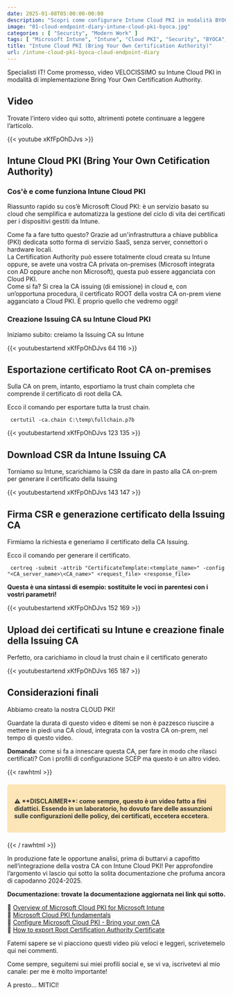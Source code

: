 ```yaml
---
date: 2025-01-08T05:00:00-00:00
description: "Scopri come configurare Intune Cloud PKI in modalità BYOCA. Guida passo-passo per semplificare la gestione dei certificati per dispositivi Intune, senza server locali. Video didattico con documentazione aggiornata."
image: "01-cloud-endpoint-diary-intune-cloud-pki-byoca.jpg"
categories : [ "Security", "Modern Work" ]
tags: [ "Microsoft Intune", "Intune", "Cloud PKI", "Security", "BYOCA", "Video", "Guida", "Cloud Endpoint Diary" ]
title: "Intune Cloud PKI (Bring Your Own Certification Authority)"
url: /intune-cloud-pki-byoca-cloud-endpoint-diary
---
```

Specialisti IT! Come promesso, video VELOCISSIMO su Intune Cloud PKI in modalità di implementazione Bring Your Own Certification Authority.

## Video
Trovate l’intero video qui sotto, altrimenti potete continuare a leggere l’articolo.

{{< youtube xKfFpOhDJvs >}}

## Intune Cloud PKI (Bring Your Own Cetification Authority)

### Cos'è e come funziona Intune Cloud PKI
Riassunto rapido su cos’è Microsoft Cloud PKI: è un servizio basato su cloud che semplifica e automatizza la gestione del ciclo di vita dei certificati per i dispositivi gestiti da Intune.

Come fa a fare tutto questo? Grazie ad un'infrastruttura a chiave pubblica (PKI) dedicata sotto forma di servizio SaaS, senza server, connettori o hardware locali.  
La Certification Authority può essere totalmente cloud creata su Intune oppure, se avete una vostra CA privata on-premises (Microsoft integrata con AD oppure anche non Microsoft), questa può essere agganciata con Cloud PKI.  
Come si fa? Si crea la CA issuing (di emissione) in cloud e, con un’opportuna procedura, il certificato ROOT della vostra CA on-prem viene agganciato a Cloud PKI.
È proprio quello che vedremo oggi!

### Creazione Issuing CA su Intune Cloud PKI
Iniziamo subito: creiamo la Issuing CA su Intune

{{< youtubestartend xKfFpOhDJvs  64 116 >}}

## Esportazione certificato Root CA on-premises
Sulla CA on prem, intanto, esportiamo la trust chain completa che comprende il certificato di root della CA.

Ecco il comando per esportare tutta la trust chain.

   ```
    certutil -ca.chain C:\temp\fullchain.p7b
   ```

{{< youtubestartend xKfFpOhDJvs  123 135 >}}

## Download CSR da Intune Issuing CA
Torniamo su Intune, scarichiamo la CSR da dare in pasto alla CA on-prem per generare il certificato della Issuing

{{< youtubestartend xKfFpOhDJvs  143 147 >}}

## Firma CSR e generazione certificato della Issuing CA
Firmiamo la richiesta e generiamo il certificato della CA Issuing.

Ecco il comando per generare il certificato.

   ```
    certreq -submit -attrib "CertificateTemplate:<template_name>" -config "<CA_server_name>\<CA_name>" <request_file> <response_file>  
   ```  

**Questa è una sintassi di esempio: sostituite le voci in parentesi con i vostri parametri!**

{{< youtubestartend xKfFpOhDJvs  152 169 >}}

## Upload dei certificati su Intune e creazione finale della Issuing CA
Perfetto, ora carichiamo in cloud la trust chain e il certificato generato

{{< youtubestartend xKfFpOhDJvs  165 187 >}}

## Considerazioni finali
Abbiamo creato la nostra CLOUD PKI!

Guardate la durata di questo video e ditemi se non è pazzesco riuscire a mettere in piedi una CA cloud, integrata con la vostra CA on-prem, nel tempo di questo video.

**Domanda**: come si fa a innescare questa CA, per fare in modo che rilasci certificati? Con i profili di configurazione SCEP ma questo è un altro video.

{{< rawhtml >}}
  <div class="disclaimer-box" style="background-color:rgb(252, 229, 183); border: 1px solid rgb(252, 229, 183); padding: 15px; margin: 20px 0; border-radius: 5px; color: #333; font-weight: bold;">
    <p>⚠️ **DISCLAIMER**: come sempre, questo è un video fatto a fini didattici. Essendo in un laboratorio, ho dovuto fare delle assunzioni sulle configurazioni delle policy, dei certificati, eccetera eccetera.</p>
  </div>
{{< / rawhtml >}}


In produzione fate le opportune analisi, prima di buttarvi a capofitto nell’integrazione della vostra CA con Intune Cloud PKI!
Per approfondire l’argomento vi lascio qui sotto la solita documentazione che profuma ancora di capodanno 2024-2025.

**Documentazione: trovate la documentazione aggiornata nei link qui sotto.**

📃 [Overview of Microsoft Cloud PKI for Microsoft Intune](https://learn.microsoft.com/en-us/mem/intune/protect/microsoft-cloud-pki-overview)  
📃 [Microsoft Cloud PKI fundamentals](https://learn.microsoft.com/en-us/mem/intune/protect/microsoft-cloud-pki-fundamentals)  
📃 [Configure Microsoft Cloud PKI - Bring your own CA](https://learn.microsoft.com/en-us/mem/intune/protect/microsoft-cloud-pki-configure-byoca)  
📃 [How to export Root Certification Authority Certificate](https://learn.microsoft.com/en-us/troubleshoot/windows-server/certificates-and-public-key-infrastructure-pki/export-root-certification-authority-certificate)

Fatemi sapere se vi piacciono questi video più veloci e leggeri, scrivetemelo qui nei commenti.

Come sempre, seguitemi sui miei profili social e, se vi va, iscrivetevi al mio canale: per me è molto importante!

A presto... MITICI!
